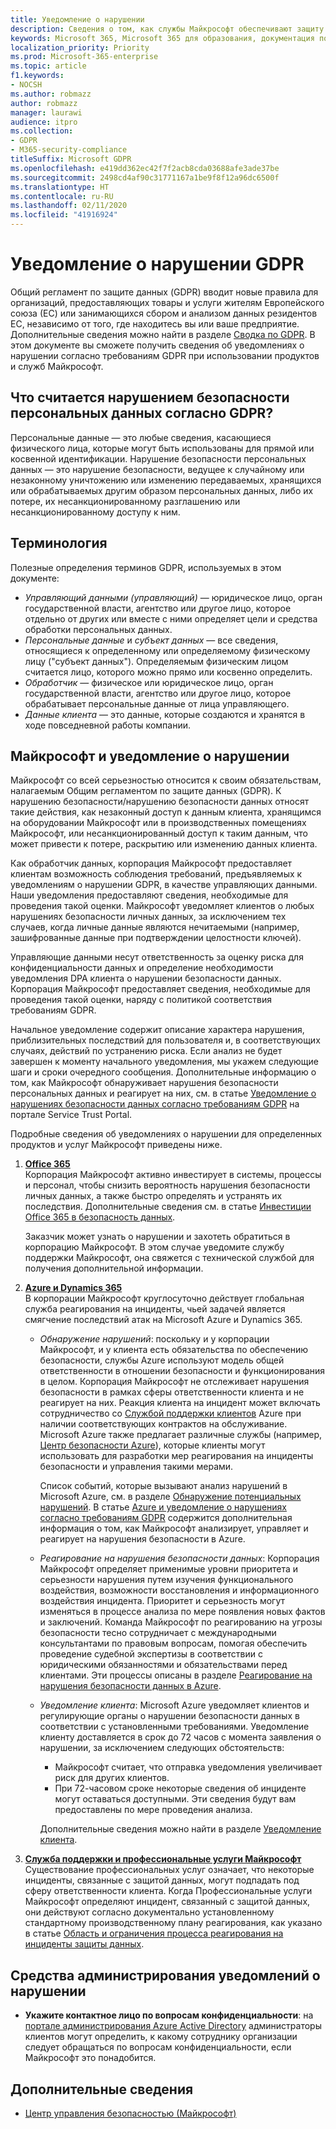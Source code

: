 ```yaml
---
title: Уведомление о нарушении
description: Сведения о том, как службы Майкрософт обеспечивают защиту от нарушений безопасности персональных данных и как корпорация Майкрософт реагирует на такие нарушения и оповещает вас о них.
keywords: Microsoft 365, Microsoft 365 для образования, документация по Microsoft 365, GDPR
localization_priority: Priority
ms.prod: Microsoft-365-enterprise
ms.topic: article
f1.keywords:
- NOCSH
ms.author: robmazz
author: robmazz
manager: laurawi
audience: itpro
ms.collection:
- GDPR
- M365-security-compliance
titleSuffix: Microsoft GDPR
ms.openlocfilehash: e419dd362ec42f7f2acb8cda03688afe3ade37be
ms.sourcegitcommit: 2498cd4af90c31771167a1be9f8f12a96dc6500f
ms.translationtype: HT
ms.contentlocale: ru-RU
ms.lasthandoff: 02/11/2020
ms.locfileid: "41916924"
---
```

# <a name="gdpr-breach-notification"></a>Уведомление о нарушении GDPR

Общий регламент по защите данных (GDPR) вводит новые правила для организаций, предоставляющих товары и услуги жителям Европейского союза (ЕС) или занимающихся сбором и анализом данных резидентов ЕС, независимо от того, где находитесь вы или ваше предприятие. Дополнительные сведения можно найти в разделе [Сводка по GDPR](gdpr.md). В этом документе вы сможете получить сведения об уведомлениях о нарушении согласно требованиям GDPR при использовании продуктов и служб Майкрософт.

## <a name="what-constitute-a-breach-of-personal-data-under-the-gdpr"></a>Что считается нарушением безопасности персональных данных согласно GDPR?

Персональные данные — это любые сведения, касающиеся физического лица, которые могут быть использованы для прямой или косвенной идентификации. Нарушение безопасности персональных данных — это нарушение безопасности, ведущее к случайному или незаконному уничтожению или изменению передаваемых, хранящихся или обрабатываемых другим образом персональных данных, либо их потере, их несанкционированному разглашению или несанкционированному доступу к ним.

## <a name="terminology"></a>Терминология

Полезные определения терминов GDPR, используемых в этом документе:

- *Управляющий данными (управляющий)* — юридическое лицо, орган государственной власти, агентство или другое лицо, которое отдельно от других или вместе с ними определяет цели и средства обработки персональных данных.  
- *Персональные данные* и *субъект данных* — все сведения, относящиеся к определенному или определяемому физическому лицу ("субъект данных"). Определяемым физическим лицом считается лицо, которого можно прямо или косвенно определить.  
- *Обработчик* — физическое или юридическое лицо, орган государственной власти, агентство или другое лицо, которое обрабатывает персональные данные от лица управляющего.  
- *Данные клиента* — это данные, которые создаются и хранятся в ходе повседневной работы компании.

## <a name="microsoft-and-breach-notification"></a>Майкрософт и уведомление о нарушении

Майкрософт со всей серьезностью относится к своим обязательствам, налагаемым Общим регламентом по защите данных (GDPR). К нарушению безопасности/нарушению безопасности данных относят такие действия, как незаконный доступ к данным клиента, хранящимся на оборудовании Майкрософт или в производственных помещениях Майкрософт, или несанкционированный доступ к таким данным, что может привести к потере, раскрытию или изменению данных клиента.

Как обработчик данных, корпорация Майкрософт предоставляет клиентам возможность соблюдения требований, предъявляемых к уведомлениям о нарушении GDPR, в качестве управляющих данными.  Наши уведомления предоставляют сведения, необходимые для проведения такой оценки. Майкрософт уведомляет клиентов о любых нарушениях безопасности личных данных, за исключением тех случаев, когда личные данные являются нечитаемыми (например, зашифрованные данные при подтверждении целостности ключей).

Управляющие данными несут ответственность за оценку риска для конфиденциальности данных и определение необходимости уведомления DPA клиента о нарушении безопасности данных. Корпорация Майкрософт предоставляет сведения, необходимые для проведения такой оценки, наряду с политикой соответствия требованиям GDPR.

Начальное уведомление содержит описание характера нарушения, приблизительных последствий для пользователя и, в соответствующих случаях, действий по устранению риска. Если анализ не будет завершен к моменту начального уведомления, мы укажем следующие шаги и сроки очередного сообщения. Дополнительные информацию о том, как Майкрософт обнаруживает нарушения безопасности персональных данных и реагирует на них, см. в статье [Уведомление о нарушениях безопасности данных согласно требованиям GDPR](https://servicetrust.microsoft.com/ViewPage/GDPRBreach) на портале Service Trust Portal.

Подробные сведения об уведомлениях о нарушении для определенных продуктов и услуг Майкрософт приведены ниже.
  
1. **[Office 365](gdpr-breach-Office365.md)**  
    Корпорация Майкрософт активно инвестирует в системы, процессы и персонал, чтобы снизить вероятность нарушения безопасности личных данных, а также быстро определять и устранять их последствия. Дополнительные сведения см. в статье [Инвестиции Office 365 в безопасность данных](https://docs.microsoft.com/microsoft-365/compliance/gdpr-breach-office365#office-365-investments-in-data-security).

    Заказчик может узнать о нарушении и захотеть обратиться в корпорацию Майкрософт. В этом случае уведомите службу поддержки Майкрософт, она свяжется с технической службой для получения дополнительной информации.

2. **[Azure и Dynamics 365](gdpr-breach-azure-dynamics.md)**  
    В корпорации Майкрософт круглосуточно действует глобальная служба реагирования на инциденты, чьей задачей является смягчение последствий атак на Microsoft Azure и Dynamics 365.

    - *Обнаружение нарушений*: поскольку и у корпорации Майкрософт, и у клиента есть обязательства по обеспечению безопасности, службы Azure используют модель общей ответственности в отношении безопасности и функционирования в целом. Корпорация Майкрософт не отслеживает нарушения безопасности в рамках сферы ответственности клиента и не реагирует на них. Реакция клиента на инцидент может включать сотрудничество со [Службой поддержки клиентов](https://azure.microsoft.com/support/options/) Azure при наличии соответствующих контрактов на обслуживание. Microsoft Azure также предлагает различные службы (например, [Центр безопасности Azure](https://azure.microsoft.com/services/security-center/)), которые клиенты могут использовать для разработки мер реагирования на инциденты безопасности и управления такими мерами.

        Список событий, которые вызывают анализ нарушений в Microsoft Azure, см. в разделе [Обнаружение потенциальных нарушений](https://docs.microsoft.com/microsoft-365/compliance/gdpr-breach-azure-dynamics#detection-of-potential-breaches). В статье [Azure и уведомление о нарушениях согласно требованиям GDPR](gdpr-breach-azure-dynamics.md) содержится дополнительная информация о том, как Майкрософт анализирует, управляет и реагирует на нарушения безопасности в Azure.

    - *Реагирование на нарушения безопасности данных*: Корпорация Майкрософт определяет применимые уровни приоритета и серьезности нарушения путем изучения функционального воздействия, возможности восстановления и информационного воздействия инцидента. Приоритет и серьезность могут изменяться в процессе анализа по мере появления новых фактов и заключений.
    Команда Майкрософт по реагированию на угрозы безопасности тесно сотрудничает с международными консультантами по правовым вопросам, помогая обеспечить проведение судебной экспертизы в соответствии с юридическими обязанностями и обязательствами перед клиентами. Эти процессы описаны в разделе [Реагирование на нарушения безопасности данных в Azure](https://docs.microsoft.com/microsoft-365/compliance/gdpr-breach-azure-dynamics#azures-data-breach-response).

    - *Уведомление клиента*: Microsoft Azure уведомляет клиентов и регулирующие органы о нарушении безопасности данных в соответствии с установленными требованиями. Уведомление клиенту доставляется в срок до 72 часов с момента заявления о нарушении, за исключением следующих обстоятельств:

        - Майкрософт считает, что отправка уведомления увеличивает риск для других клиентов.
        - При 72-часовом сроке некоторые сведения об инциденте могут оставаться доступными. Эти сведения будут вам предоставлены по мере проведения анализа.

        Дополнительные сведения можно найти в разделе [Уведомление клиента](https://docs.microsoft.com/microsoft-365/compliance/gdpr-breach-azure-dynamics#customer-notification).

3. **[Служба поддержки и профессиональные услуги Майкрософт](gdpr-breach-Microsoft-Support-Professional-Services.md)**  
    Существование профессиональных услуг означает, что некоторые инциденты, связанные с защитой данных, могут подпадать под сферу ответственности клиента. Когда Профессиональные услуги Майкрософт определяют инцидент, связанный с защитой данных, они действуют согласно документально установленному стандартному производственному плану реагирования, как указано в статье [Область и ограничения процесса реагирования на инциденты защиты данных](https://docs.microsoft.com/microsoft-365/compliance/gdpr-breach-microsoft-support-professional-services#scope--limits-of-data-protection-incident-response-process).

## <a name="breach-notification-admin-tools"></a>Средства администрирования уведомлений о нарушении

- **Укажите контактное лицо по вопросам конфиденциальности**: на [портале администрирования Azure Active Directory](https://go.microsoft.com/fwlink/p/?linkid=2052736) администраторы клиентов могут определить, к какому сотруднику организации следует обращаться по вопросам конфиденциальности, если Майкрософт это понадобится.

## <a name="learn-more"></a>Дополнительные сведения

- [Центр управления безопасностью (Майкрософт)](https://www.microsoft.com/TrustCenter/Privacy/gdpr/default.aspx)

